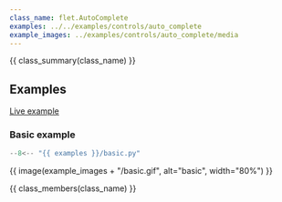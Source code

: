 ```yaml
---
class_name: flet.AutoComplete
examples: ../../examples/controls/auto_complete
example_images: ../examples/controls/auto_complete/media
---
```


{{ class_summary(class_name) }}

## Examples

[Live example](https://flet-controls-gallery.fly.dev/input/autocomplete)

### Basic example

```python
--8<-- "{{ examples }}/basic.py"
```

{{ image(example_images + "/basic.gif", alt="basic", width="80%") }}


{{ class_members(class_name) }}
